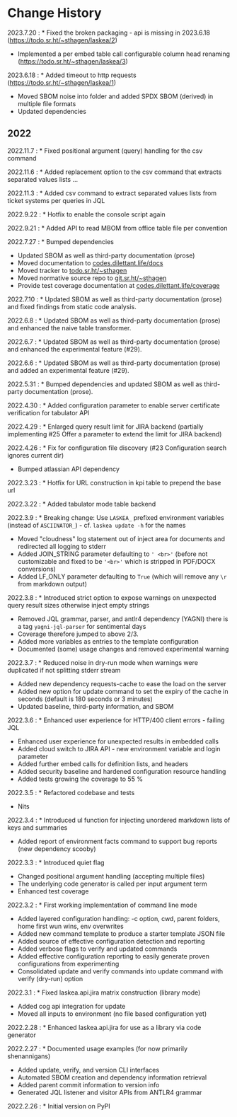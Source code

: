 # Change History

2023.7.20
:    * Fixed the broken packaging - api is missing in 2023.6.18 (<https://todo.sr.ht/~sthagen/laskea/2>)
* Implemented a per embed table call configurable column head renaming (<https://todo.sr.ht/~sthagen/laskea/3>)

2023.6.18
:    * Added timeout to http requests (<https://todo.sr.ht/~sthagen/laskea/1>)
* Moved SBOM noise into folder and added SPDX SBOM (derived) in multiple file formats
* Updated dependencies

## 2022

2022.11.7
:    * Fixed positional argument (query) handling for the csv command

2022.11.6
:    * Added replacement option to the csv command that extracts separated values lists ...

2022.11.3
:    * Added csv command to extract separated values lists from ticket systems per queries in JQL

2022.9.22
:    * Hotfix to enable the console script again

2022.9.21
:    * Added API to read MBOM from office table file per convention

2022.7.27
:    * Bumped dependencies
* Updated SBOM as well as third-party documentation (prose)
* Moved documentation to [codes.dilettant.life/docs](https://codes.dilettant.life/docs/laskea)
* Moved tracker to [todo.sr.ht/~sthagen](https://todo.sr.ht/~sthagen/laskea)
* Moved normative source repo to [git.sr.ht/~sthagen](https://git.sr.ht/~sthagen/laskea)
* Provide test coverage documentation at [codes.dilettant.life/coverage](https://codes.dilettant.life/coverage/laskea)

2022.7.10
:    * Updated SBOM as well as third-party documentation (prose) and fixed findings from static code analysis.

2022.6.8
:    * Updated SBOM as well as third-party documentation (prose) and enhanced the naive table transformer.

2022.6.7
:    * Updated SBOM as well as third-party documentation (prose) and enhanced the experimental feature (#29).

2022.6.6
:    * Updated SBOM as well as third-party documentation (prose) and added an experimental feature (#29).

2022.5.31
:    * Bumped dependencies and updated SBOM as well as third-party documentation (prose).

2022.4.30
:    * Added configuration parameter to enable server certificate verification for tabulator API

2022.4.29
:    * Enlarged query result limit for JIRA backend (partially implementing #25 Offer a parameter to extend the limit for JIRA backend)

2022.4.26
:    * Fix for configuration file discovery (#23 Configuration search ignores current dir)
* Bumped atlassian API dependency

2022.3.23
:    * Hotfix for URL construction in kpi table to prepend the base url
 
2022.3.22
:    * Added tabulator mode table backend

2022.3.9
:    * Breaking change: Use `LASKEA_` prefixed environment variables (instead of `ASCIINATOR_`) - cf. `laskea update -h` for the names
* Moved "cloudness" log statement out of inject area for documents and redirected all logging to stderr
* Added JOIN_STRING parameter defaulting to `' <br>'` (before not customizable and fixed to be `'<br>'` which is stripped in PDF/DOCX conversions)
* Added LF_ONLY parameter defaulting to `True` (which will remove any `\r` from markdown output)

2022.3.8
:    * Introduced strict option to expose warnings on unexpected query result sizes otherwise inject empty strings
* Removed JQL grammar, parser, and antlr4 dependency (YAGNI) there is a tag `yagni-jql-parser` for sentimental days
* Coverage therefore jumped to above 2/3.
* Added more variables as entries to the template configuration
* Documented (some) usage changes and removed experimental warning

2022.3.7
:    * Reduced noise in dry-run mode when warnings were duplicated if not splitting stderr stream
* Added new dependency requests-cache to ease the load on the server
* Added new option for update command to set the expiry of the cache in seconds (default is 180 seconds or 3 minutes)
* Updated baseline, third-party information, and SBOM

2022.3.6
:    * Enhanced user experience for HTTP/400 client errors - failing JQL
* Enhanced user experience for unexpected results in embedded calls
* Added cloud switch to JIRA API - new environment variable and login parameter
* Added further embed calls for definition lists, and headers
* Added security baseline and hardened configuration resource handling
* Added tests growing the coverage to 55 %

2022.3.5
:    * Refactored codebase and tests
* Nits

2022.3.4
:    * Introduced ul function for injecting unordered markdown lists of keys and summaries
* Added report of environment facts command to support bug reports (new dependency scooby)

2022.3.3
:    * Introduced quiet flag
* Changed positional argument handling (accepting multiple files)
* The underlying code generator is called per input argument term
* Enhanced test coverage

2022.3.2
:    * First working implementation of command line mode
* Added layered configuration handling: -c option, cwd, parent folders, home first wun wins, env overwrites
* Added new command template to produce a starter template JSON file
* Added source of effective configuration detection and reporting
* Added verbose flags to verify and updated commands
* Added effective configuration reporting to easily generate proven configurations from experimenting 
* Consolidated update and verify commands into update command with verify (dry-run) option

2022.3.1
:    * Fixed laskea.api.jira matrix construction (library mode)
* Added cog api integration for update
* Moved all inputs to environment (no file based configuration yet)

2022.2.28
:    * Enhanced laskea.api.jira for use as a library via code generator

2022.2.27
:    * Documented usage examples (for now primarily shenannigans)
* Added update, verify, and version CLI interfaces
* Automated SBOM creation and dependency information retrieval
* Added parent commit information to version info
* Generated JQL listener and visitor APIs from ANTLR4 grammar

2022.2.26
:    * Initial version on PyPI
